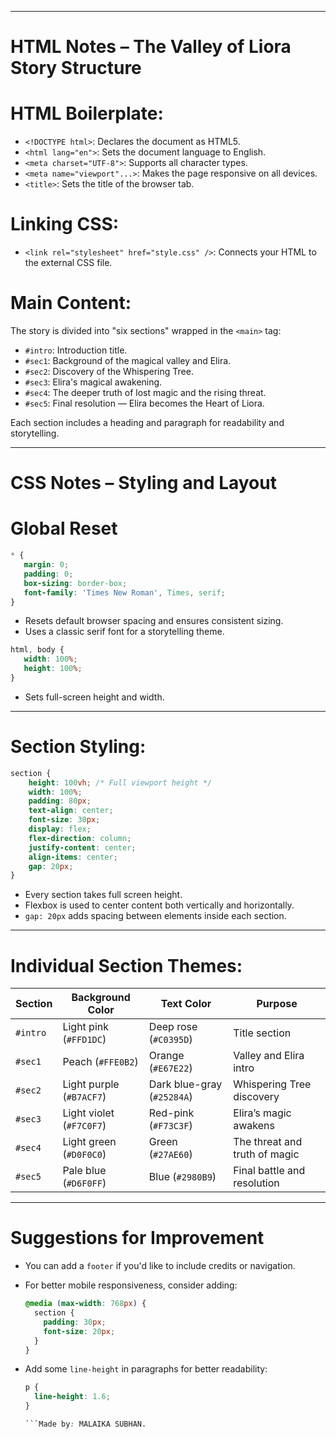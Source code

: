 
---

# HTML Notes – **The Valley of Liora Story Structure**

# HTML Boilerplate:

* `<!DOCTYPE html>`: Declares the document as HTML5.
* `<html lang="en">`: Sets the document language to English.
* `<meta charset="UTF-8">`: Supports all character types.
* `<meta name="viewport"...>`: Makes the page responsive on all devices.
* `<title>`: Sets the title of the browser tab.

# Linking CSS:

* `<link rel="stylesheet" href="style.css" />`: Connects your HTML to the external CSS file.

# Main Content:

The story is divided into "six sections" wrapped in the `<main>` tag:

* `#intro`: Introduction title.
* `#sec1`: Background of the magical valley and Elira.
* `#sec2`: Discovery of the Whispering Tree.
* `#sec3`: Elira's magical awakening.
* `#sec4`: The deeper truth of lost magic and the rising threat.
* `#sec5`: Final resolution — Elira becomes the Heart of Liora.

Each section includes a heading and paragraph for readability and storytelling.

---

# CSS Notes – Styling and Layout

# Global Reset

```css
* {
   margin: 0;
   padding: 0;
   box-sizing: border-box;
   font-family: 'Times New Roman', Times, serif;
}
```

* Resets default browser spacing and ensures consistent sizing.
* Uses a classic serif font for a storytelling theme.

```css
html, body {
   width: 100%;
   height: 100%;
}
```

* Sets full-screen height and width.

---

# Section Styling:

```css
section {
    height: 100vh; /* Full viewport height */
    width: 100%;
    padding: 80px;
    text-align: center;
    font-size: 30px;
    display: flex;
    flex-direction: column;
    justify-content: center;
    align-items: center;
    gap: 20px;
}
```

* Every section takes full screen height.
* Flexbox is used to center content both vertically and horizontally.
* `gap: 20px` adds spacing between elements inside each section.

---

# Individual Section Themes:

| Section  | Background Color         | Text Color                 | Purpose                       |
| -------- | ------------------------ | -------------------------- | ----------------------------- |
| `#intro` | Light pink (`#FFD1DC`)   | Deep rose (`#C0395D`)      | Title section                 |
| `#sec1`  | Peach (`#FFE0B2`)        | Orange (`#E67E22`)         | Valley and Elira intro        |
| `#sec2`  | Light purple (`#B7ACF7`) | Dark blue-gray (`#25284A`) | Whispering Tree discovery     |
| `#sec3`  | Light violet (`#F7C0F7`) | Red-pink (`#F73C3F`)       | Elira’s magic awakens         |
| `#sec4`  | Light green (`#D0F0C0`)  | Green (`#27AE60`)          | The threat and truth of magic |
| `#sec5`  | Pale blue (`#D6F0FF`)    | Blue (`#2980B9`)           | Final battle and resolution   |

---

# Suggestions for Improvement

* You can add a `footer` if you'd like to include credits or navigation.
* For better mobile responsiveness, consider adding:

  ```css
  @media (max-width: 768px) {
    section {
      padding: 30px;
      font-size: 20px;
    }
  }
  ```
* Add some `line-height` in paragraphs for better readability:

  ```css
  p {
    line-height: 1.6;
  }

  ```Made by: MALAIKA SUBHAN.